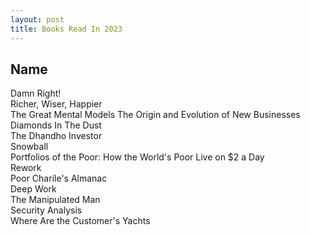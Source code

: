 ```yaml
---
layout: post
title: Books Read In 2023
---
```


Name
---
Damn Right!  
Richer, Wiser, Happier  
The Great Mental Models 
The Origin and Evolution of New Businesses  
Diamonds In The Dust  
The Dhandho Investor  
Snowball  
Portfolios of the Poor: How the World's Poor Live on $2 a Day  
Rework  
Poor Charile's Almanac  
Deep Work  
The Manipulated Man  
Security Analysis  
Where Are the Customer's Yachts  
